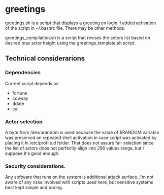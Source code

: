 # greetings
greetings.sh is a script that displays a greeting on login.
I added activation of the script in ~/.bashrc file. There may be other methods.

greetings_compilation.sh is a script that revises the actors list based on desired max actor height using the greetings_template.sh script.

## Technical considerarions
### Dependencies
Current script depends on
* fortune
* cowsay
* ddate
* cal

### Actor selection 
A byte from /dev/urandom is used because the value of $RANDOM variable was preserved on repeated shell activation in case script was activated by placing it in /etc/profile.d folder. That does not assure fair selection since the list of actors does not perfectly align into 256 values range, but I suppose it's good enough.

### Security considerations.
Any software that runs on the system is additional attack surface. 
I'm not aware of any risks involved with scripts used here, but sensitive systems best kept simple and boring.
